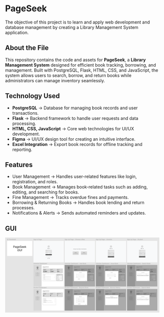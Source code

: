 # PageSeek
The objective of this project is to learn and apply web development and database management by creating a Library Management System application.

## About the File

This repository contains the code and assets for **PageSeek**, a **Library Management System** designed for efficient book tracking, borrowing, and management. Built with PostgreSQL, Flask, HTML, CSS, and JavaScript, the system allows users to search, borrow, and return books while administrators can manage inventory seamlessly.

## Technology Used

- **PostgreSQL** → Database for managing book records and user transactions.
- **Flask** → Backend framework to handle user requests and data processing.
- **HTML, CSS, JavaScript** → Core web technologies for UI/UX development.
- **Figma** → UI/UX design tool for creating an intuitive interface.
- **Excel Integration** → Export book records for offline tracking and reporting.

## Features
- User Management → Handles user-related features like login, registration, and roles.
- Book Management → Manages book-related tasks such as adding, editing, and searching for books.
- Fine Management → Tracks overdue fines and payments.
- Borrowing & Returning Books → Handles book lending and return processes.
- Notifications & Alerts → Sends automated reminders and updates.

## GUI
![LoFi Wireframe](/frontend/gui/lofi/Wireframe.png)
